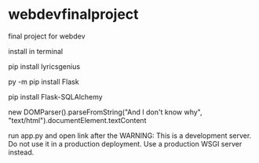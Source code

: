 # webdevfinalproject
final project for webdev

install in terminal

pip install lyricsgenius

py -m pip install Flask

pip install Flask-SQLAlchemy

new DOMParser().parseFromString("And I don&#39;t know why", "text/html").documentElement.textContent

run app.py and open link after the WARNING: This is a development server. Do not use it in a production deployment. Use a production WSGI server instead.
